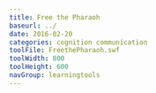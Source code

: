 ```yaml
---
title: Free the Pharaoh
baseurl: ../
date: 2016-02-20
categories: cognition communication
toolFile: FreethePharaoh.swf
toolWidth: 800
toolHeight: 600
navGroup: learningtools
---
```


